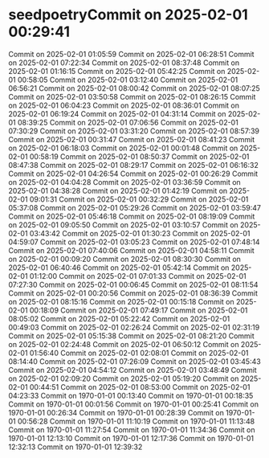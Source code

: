 # seedpoetryCommit on 2025-02-01 00:29:41
Commit on 2025-02-01 01:05:59
Commit on 2025-02-01 06:28:51
Commit on 2025-02-01 07:22:34
Commit on 2025-02-01 08:37:48
Commit on 2025-02-01 01:16:15
Commit on 2025-02-01 05:42:25
Commit on 2025-02-01 00:58:05
Commit on 2025-02-01 03:12:40
Commit on 2025-02-01 06:56:21
Commit on 2025-02-01 08:00:42
Commit on 2025-02-01 08:07:25
Commit on 2025-02-01 03:50:58
Commit on 2025-02-01 08:26:15
Commit on 2025-02-01 06:04:23
Commit on 2025-02-01 08:36:01
Commit on 2025-02-01 06:19:24
Commit on 2025-02-01 04:31:14
Commit on 2025-02-01 08:39:25
Commit on 2025-02-01 07:06:56
Commit on 2025-02-01 07:30:29
Commit on 2025-02-01 03:31:20
Commit on 2025-02-01 08:57:39
Commit on 2025-02-01 00:31:47
Commit on 2025-02-01 08:41:23
Commit on 2025-02-01 06:18:03
Commit on 2025-02-01 00:01:48
Commit on 2025-02-01 00:58:19
Commit on 2025-02-01 08:50:37
Commit on 2025-02-01 08:47:38
Commit on 2025-02-01 08:29:17
Commit on 2025-02-01 06:16:32
Commit on 2025-02-01 04:26:54
Commit on 2025-02-01 00:26:29
Commit on 2025-02-01 04:04:28
Commit on 2025-02-01 03:36:59
Commit on 2025-02-01 04:38:28
Commit on 2025-02-01 01:42:19
Commit on 2025-02-01 09:01:31
Commit on 2025-02-01 00:32:29
Commit on 2025-02-01 05:37:08
Commit on 2025-02-01 05:29:26
Commit on 2025-02-01 03:59:47
Commit on 2025-02-01 05:46:18
Commit on 2025-02-01 08:19:09
Commit on 2025-02-01 09:05:50
Commit on 2025-02-01 03:10:57
Commit on 2025-02-01 03:43:42
Commit on 2025-02-01 01:30:23
Commit on 2025-02-01 04:59:07
Commit on 2025-02-01 03:05:23
Commit on 2025-02-01 07:48:14
Commit on 2025-02-01 07:40:06
Commit on 2025-02-01 04:58:11
Commit on 2025-02-01 00:09:20
Commit on 2025-02-01 08:30:30
Commit on 2025-02-01 06:40:46
Commit on 2025-02-01 05:42:14
Commit on 2025-02-01 01:12:00
Commit on 2025-02-01 07:01:33
Commit on 2025-02-01 07:27:30
Commit on 2025-02-01 00:06:45
Commit on 2025-02-01 08:11:54
Commit on 2025-02-01 00:20:56
Commit on 2025-02-01 08:36:39
Commit on 2025-02-01 08:15:16
Commit on 2025-02-01 00:15:18
Commit on 2025-02-01 00:18:09
Commit on 2025-02-01 07:49:17
Commit on 2025-02-01 08:05:02
Commit on 2025-02-01 05:22:42
Commit on 2025-02-01 00:49:03
Commit on 2025-02-01 02:26:24
Commit on 2025-02-01 02:31:19
Commit on 2025-02-01 05:15:38
Commit on 2025-02-01 08:21:20
Commit on 2025-02-01 02:24:48
Commit on 2025-02-01 06:50:12
Commit on 2025-02-01 01:56:40
Commit on 2025-02-01 02:08:01
Commit on 2025-02-01 08:14:40
Commit on 2025-02-01 07:26:09
Commit on 2025-02-01 03:45:43
Commit on 2025-02-01 04:54:12
Commit on 2025-02-01 03:48:49
Commit on 2025-02-01 02:09:20
Commit on 2025-02-01 05:19:20
Commit on 2025-02-01 00:44:51
Commit on 2025-02-01 08:53:00
Commit on 2025-02-01 04:23:33
Commit on 1970-01-01 00:13:40
Commit on 1970-01-01 00:18:35
Commit on 1970-01-01 00:01:56
Commit on 1970-01-01 00:25:41
Commit on 1970-01-01 00:26:34
Commit on 1970-01-01 00:28:39
Commit on 1970-01-01 00:56:28
Commit on 1970-01-01 11:10:19
Commit on 1970-01-01 11:13:48
Commit on 1970-01-01 11:27:54
Commit on 1970-01-01 11:34:36
Commit on 1970-01-01 12:13:10
Commit on 1970-01-01 12:17:36
Commit on 1970-01-01 12:32:13
Commit on 1970-01-01 12:39:32
